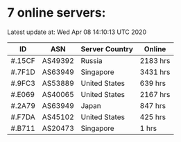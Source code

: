 # 7 online servers:

Latest update at: Wed Apr 08 14:10:13 UTC 2020

| ID | ASN | Server Country | Online |
| -- | --- | -------------- | ------ |
| #.15CF | AS49392 | Russia | 2183 hrs |
| #.7F1D | AS63949 | Singapore | 3431 hrs |
| #.9FC3 | AS53889 | United States | 639 hrs |
| #.E069 | AS40065 | United States | 2167 hrs |
| #.2A79 | AS63949 | Japan | 847 hrs |
| #.F7DA | AS45102 | United States | 425 hrs |
| #.B711 | AS20473 | Singapore | 1 hrs |

